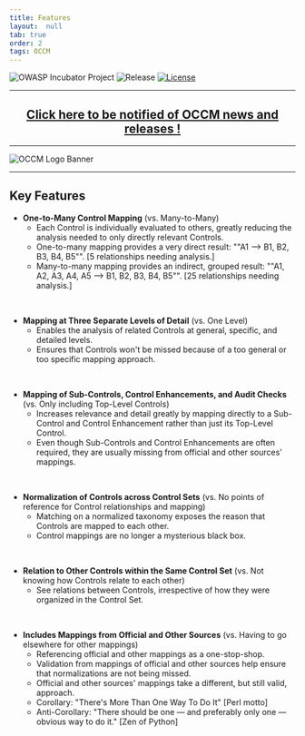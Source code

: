 ```yaml
---
title: Features
layout:  null
tab: true
order: 2
tags: OCCM
---
```


<!-- Global site tag (gtag.js) - Google Analytics -->
<script async src="https://www.googletagmanager.com/gtag/js?id=UA-153589924-2"></script>
<script>
  window.dataLayer = window.dataLayer || [];
  function gtag(){dataLayer.push(arguments);}
  gtag('js', new Date());

  gtag('config', 'UA-153589924-2');
</script>

![OWASP Incubator Project](https://owasp.org/www-project-cyber-controls-matrix/assets/images/OWASP-Incubator_Project-blue.svg)
![Release](https://owasp.org/www-project-cyber-controls-matrix/assets/images/release-tbd-blue.svg)
[![License](https://owasp.org/www-project-cyber-controls-matrix/assets/images/license-CC--BY_4.0-blue.svg)](https://creativecommons.org/licenses/by/4.0/)

***
<p><h2 style="text-align:center" target="_blank"><a href="https://eepurl.com/g3kJBP">Click here to be notified of OCCM news and releases !</a></h2></p>

***
![OCCM Logo Banner](https://owasp.org/www-project-cyber-controls-matrix/assets/images/OCCM-logo-1000x348-wht.png)

***
## Key Features

* **One-to-Many Control Mapping** (vs. Many-to-Many)
  - Each Control is individually evaluated to others, greatly reducing the analysis needed to only directly relevant Controls.
  - One-to-many mapping provides a very direct result:  ""A1 --> B1, B2, B3, B4, B5"".  \[5 relationships needing analysis.]
  - Many-to-many mapping provides an indirect, grouped result:  ""A1, A2, A3, A4, A5 --> B1, B2, B3, B4, B5"".  \[25 relationships needing analysis.]
<p>&nbsp;</p>

* **Mapping at Three Separate Levels of Detail** (vs. One Level)
  - Enables the analysis of related Controls at general, specific, and detailed levels.
  - Ensures that Controls won't be missed because of a too general or too specific mapping approach.
<p><br></p>

* **Mapping of Sub-Controls, Control Enhancements, and Audit Checks** (vs. Only including Top-Level Controls)
  - Increases relevance and detail greatly by mapping directly to a Sub-Control and Control Enhancement rather than just its Top-Level Control.
  - Even though Sub-Controls and Control Enhancements are often required, they are usually missing from official and other sources' mappings.
<p><br></p>

* **Normalization of Controls across Control Sets** (vs. No points of reference for Control relationships and mapping)
  - Matching on a normalized taxonomy exposes the reason that Controls are mapped to each other.
  - Control mappings are no longer a mysterious black box.
<p><br></p>

* **Relation to Other Controls within the Same Control Set** (vs. Not knowing how Controls relate to each other)
  - See relations between Controls, irrespective of how they were organized in the Control Set.
<p><br></p>

* **Includes Mappings from Official and Other Sources** (vs. Having to go elsewhere for other mappings)
  - Referencing official and other mappings as a one-stop-shop.
  - Validation from mappings of official and other sources help ensure that normalizations are not being missed.
  - Official and other sources' mappings take a different, but still valid, approach.
  - Corollary:  "There's More Than One Way To Do It"  \[Perl motto]
  - Anti-Corollary: "There should be one — and preferably only one — obvious way to do it."  \[Zen of Python]
<p><br></p>
